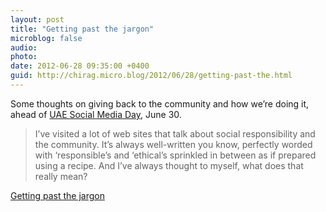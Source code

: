 ```yaml
---
layout: post
title: "Getting past the jargon"
microblog: false
audio: 
photo: 
date: 2012-06-28 09:35:00 +0400
guid: http://chirag.micro.blog/2012/06/28/getting-past-the.html
---
```

<p>Some thoughts on giving back to the community and how we’re doing it, ahead of <a href="http://uaesocialmedia.wordpress.com/" target="_blank">UAE Social Media Day</a>, June 30.</p>
<blockquote>I’ve visited a lot of web sites that talk about social responsibility and the community. It’s always well-written you know, perfectly worded with ‘responsible’s and ‘ethical’s sprinkled in between as if prepared using a recipe. And I’ve always thought to myself, what does that really mean?</blockquote>
<p><a href="http://uaesocialmedia.wordpress.com/2012/06/28/getting-past-the-jargon/" target="_blank">Getting past the jargon</a></p>
